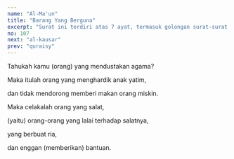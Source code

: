 ```yaml
---
name: "Al-Ma'un"
title: "Barang Yang Berguna"
excerpt: "Surat ini terdiri atas 7 ayat, termasuk golongan surat-surat Makkiyyah, diturunkan sesudah surat At Taakatsur. Nama Al Maa'uun diambil dari kata Al Maa'uun yang terdapat pada ayat 7, artinya barang-barang yang berguna."
no: 107
next: "al-kausar"
prev: "quraisy"
---
```


<span id='1' class='verse' title="QS Al-Ma'un: 1">Tahukah kamu (orang) yang mendustakan agama?</span>

<span id='2' class='verse' title="QS Al-Ma'un: 2">Maka itulah orang yang menghardik anak yatim,</span>

<span id='3' class='verse' title="QS Al-Ma'un: 3">dan tidak mendorong memberi makan orang miskin.</span>

<span id='4' class='verse' title="QS Al-Ma'un: 4">Maka celakalah orang yang salat,</span>

<span id='5' class='verse' title="QS Al-Ma'un: 5">(yaitu) orang-orang yang lalai terhadap salatnya,</span>

<span id='6' class='verse' title="QS Al-Ma'un: 6">yang berbuat ria,</span>

<span id='7' class='verse' title="QS Al-Ma'un: 7">dan enggan (memberikan) bantuan.</span>
